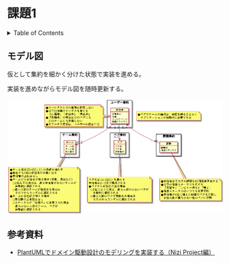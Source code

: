 # 課題1

<!-- START doctoc generated TOC please keep comment here to allow auto update -->
<!-- DON'T EDIT THIS SECTION, INSTEAD RE-RUN doctoc TO UPDATE -->
<details>
<summary>Table of Contents</summary>

- [モデル図](#%E3%83%A2%E3%83%87%E3%83%AB%E5%9B%B3)

</details>
<!-- END doctoc generated TOC please keep comment here to allow auto update -->

## モデル図

仮として集約を細かく分けた状態で実装を進める。

実装を進めながらモデル図を随時更新する。

![](../assets/domainModel.png)

## 参考資料

- [PlantUMLでドメイン駆動設計のモデリングを実装する（Nizi Project編）](https://tech.holmescloud.com/entry/2020/10/16/150605#%E3%83%89%E3%83%A1%E3%82%A4%E3%83%B3%E3%83%A2%E3%83%87%E3%83%AB%E5%9B%B3)
